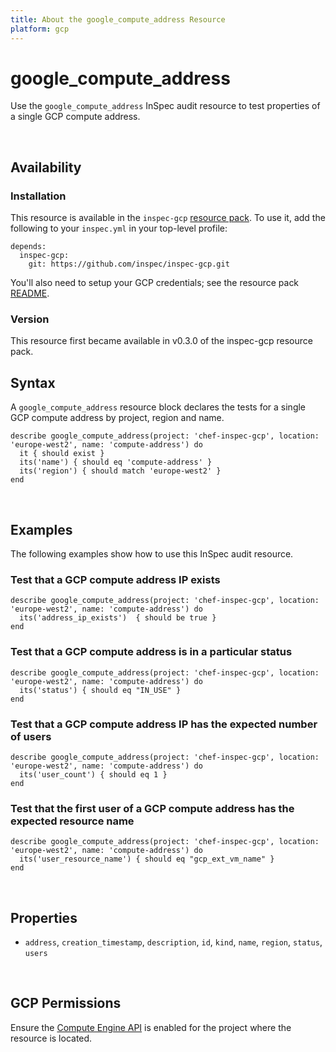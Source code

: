 ```yaml
---
title: About the google_compute_address Resource
platform: gcp
---
```


# google\_compute\_address

Use the `google_compute_address` InSpec audit resource to test properties of a single GCP compute address.

<br>

## Availability

### Installation

This resource is available in the `inspec-gcp` [resource pack](https://www.inspec.io/docs/reference/glossary/#resource-pack).  To use it, add the following to your `inspec.yml` in your top-level profile:

    depends:
      inspec-gcp:
        git: https://github.com/inspec/inspec-gcp.git

You'll also need to setup your GCP credentials; see the resource pack [README](https://github.com/inspec/inspec-gcp#prerequisites).

### Version

This resource first became available in v0.3.0 of the inspec-gcp resource pack.

## Syntax

A `google_compute_address` resource block declares the tests for a single GCP compute address by project, region and name.

    describe google_compute_address(project: 'chef-inspec-gcp', location: 'europe-west2', name: 'compute-address') do
      it { should exist }
      its('name') { should eq 'compute-address' }
      its('region') { should match 'europe-west2' }
    end

<br>

## Examples

The following examples show how to use this InSpec audit resource.

### Test that a GCP compute address IP exists

    describe google_compute_address(project: 'chef-inspec-gcp', location: 'europe-west2', name: 'compute-address') do
      its('address_ip_exists')  { should be true }
    end

### Test that a GCP compute address is in a particular status

    describe google_compute_address(project: 'chef-inspec-gcp', location: 'europe-west2', name: 'compute-address') do
      its('status') { should eq "IN_USE" }
    end

### Test that a GCP compute address IP has the expected number of users

    describe google_compute_address(project: 'chef-inspec-gcp', location: 'europe-west2', name: 'compute-address') do
      its('user_count') { should eq 1 }
    end

### Test that the first user of a GCP compute address has the expected resource name

    describe google_compute_address(project: 'chef-inspec-gcp', location: 'europe-west2', name: 'compute-address') do
      its('user_resource_name') { should eq "gcp_ext_vm_name" }
    end

<br>

## Properties

*  `address`, `creation_timestamp`, `description`, `id`, `kind`, `name`, `region`, `status`, `users`

<br>


## GCP Permissions

Ensure the [Compute Engine API](https://console.cloud.google.com/apis/library/compute.googleapis.com/) is enabled for the project where the resource is located.